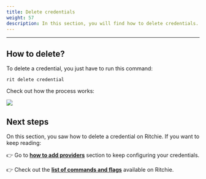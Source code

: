 ```yaml
---
title: Delete credentials
weight: 57
description: In this section, you will find how to delete credentials.
---
```


---

## How to delete?

To delete a credential, you just have to run this command:

```text
rit delete credential
```

Check out how the process works:

![](/docs-ritchie/large-gif-814x408-.gif)

## Next steps

On this section, you saw how to delete a credential on Ritchie. If you want to keep reading: 

👉 Go to [**how to add providers**](/docs-ritchie/credentials/add-providers/) section to keep configuring your credentials.

👉 Check out the [**list of commands and flags**](/docs-ritchie/reference/list-of-commands-and-flags/) available on Ritchie.

